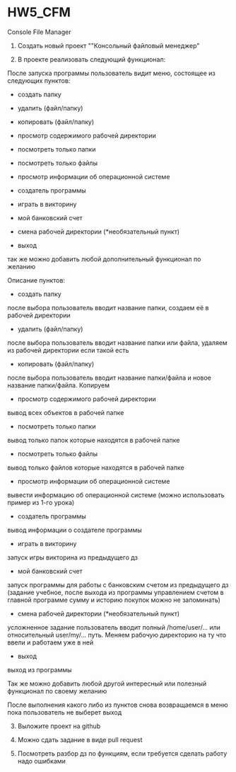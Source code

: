 # HW5_CFM
Console File Manager

1. Создать новый проект ""Консольный файловый менеджер"

2. В проекте реализовать следующий функционал:

После запуска программы пользователь видит меню, состоящее из следующих пунктов:

- создать папку

- удалить (файл/папку)

- копировать (файл/папку)

- просмотр содержимого рабочей директории

- посмотреть только папки

- посмотреть только файлы

- просмотр информации об операционной системе

- создатель программы

- играть в викторину

- мой банковский счет

- смена рабочей директории (*необязательный пункт)

- выход



так же можно добавить любой дополнительный функционал по желанию



Описание пунктов:



- создать папку

после выбора пользователь вводит название папки, создаем её в рабочей директории



- удалить (файл/папку)

после выбора пользователь вводит название папки или файла, удаляем из рабочей директории если такой есть



- копировать (файл/папку)

после выбора пользователь вводит название папки/файла и новое название папки/файла. Копируем 



- просмотр содержимого рабочей директории

вывод всех объектов в рабочей папке



- посмотреть только папки

вывод только папок которые находятся в рабочей папке



- посмотреть только файлы

вывод только файлов которые находятся в рабочей папке



- просмотр информации об операционной системе

вывести информацию об операционной системе (можно использовать пример из 1-го урока)



- создатель программы

вывод информации о создателе программы



- играть в викторину

запуск игры викторина из предыдущего дз



- мой банковский счет

запуск программы для работы с банковским счетом из предыдущего дз (задание учебное, после выхода из программы управлением счетом в главной программе сумму и историю покупок можно не запоминать)



- смена рабочей директории (*необязательный пункт)

усложненное задание пользователь вводит полный /home/user/... или относительный user/my/... путь. Меняем рабочую директорию на ту что ввели и работаем уже в ней



- выход

выход из программы



Так же можно добавить любой другой интересный или полезный функционал по своему желанию



После выполнения какого либо из пунктов снова возвращаемся в меню пока пользователь не выберет выход



3. Выложите проект на github

4. Можно сдать задание в виде pull request

5. Посмотреть разбор дз по функциям, если требуется сделать работу надо ошибками
